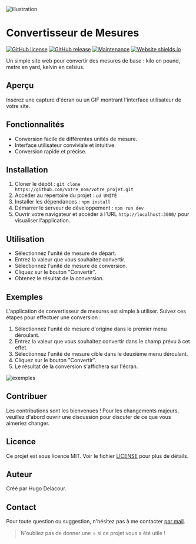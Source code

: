 ![illustration](https://github.com/M-U-C-K-A/unit-converter/assets/96072629/908fcf69-eb39-407e-a6ce-5dd63c172e16)

# Convertisseur de Mesures

[![GitHub license](https://img.shields.io/badge/license-MIT-blue.svg)](https://github.com/votre_nom/votre_projet/blob/main/LICENSE)
[![GitHub release](https://img.shields.io/github/release/votre_nom/votre_projet.svg)](https://GitHub.com/votre_nom/votre_projet/releases/)
[![Maintenance](https://img.shields.io/badge/Maintained%3F-yes-green.svg)](https://GitHub.com/votre_nom/votre_projet/graphs/commit-activity)
[![Website shields.io](https://img.shields.io/website-up-down-green-red/http/shields.io.svg)](http://shields.io/)

Un simple site web pour convertir des mesures de base : kilo en pound, metre en yard, kelvin en celsius.

## Aperçu

Insérez une capture d'écran ou un GIF montrant l'interface utilisateur de votre site.

## Fonctionnalités

- Conversion facile de différentes unités de mesure.
- Interface utilisateur conviviale et intuitive.
- Conversion rapide et précise.

## Installation

1. Cloner le dépôt : ``git clone https://github.com/votre_nom/votre_projet.git``
2. Accéder au répertoire du projet : ``cd UNITÉ``
3. Installer les dépendances : ``npm install``
4. Démarrer le serveur de développement : ``npm run dev``
5. Ouvrir votre navigateur et accéder à l'URL `http://localhost:3000/` pour visualiser l'application.

## Utilisation

- Sélectionnez l'unité de mesure de départ.
- Entrez la valeur que vous souhaitez convertir.
- Sélectionnez l'unité de mesure de conversion.
- Cliquez sur le bouton "Convertir".
- Obtenez le résultat de la conversion.

## Exemples
L'application de convertisseur de mesures est simple à utiliser. Suivez ces étapes pour effectuer une conversion :

1. Sélectionnez l'unité de mesure d'origine dans le premier menu déroulant.
2. Entrez la valeur que vous souhaitez convertir dans le champ prévu à cet effet.
3. Sélectionnez l'unité de mesure cible dans le deuxième menu déroulant.
4. Cliquez sur le bouton "Convertir".
5. Le résultat de la conversion s'affichera sur l'écran.

![exemples](https://github.com/M-U-C-K-A/unit-converter/assets/96072629/3a8a209d-db4d-43c8-91b9-ca8ec1d8d590)


## Contribuer
Les contributions sont les bienvenues ! Pour les changements majeurs, veuillez d'abord ouvrir une discussion pour discuter de ce que vous aimeriez changer.

## Licence

Ce projet est sous licence MIT. Voir le fichier [LICENSE](LICENSE) pour plus de détails.


## Auteur
Créé par Hugo Delacour.

## Contact
Pour toute question ou suggestion, n'hésitez pas à me contacter [par mail](mailto:hugodelacour.pro@gmail.com).

> N'oubliez pas de donner une ⭐ si ce projet vous a été utile !
